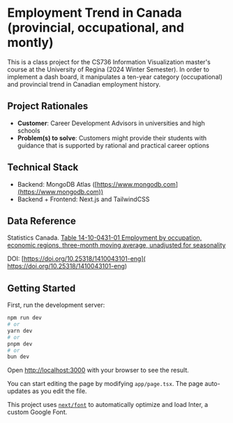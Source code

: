 # Employment Trend in Canada (provincial, occupational, and montly)

This is a class project for the CS736 Information Visualization master's course at the University of Regina (2024 Winter Semester). In order to implement a dash board, it manipulates a ten-year category (occupational) and provincial trend in Canadian employment history.

## Project Rationales

- **Customer**: Career Development Advisors in universities and high schools
- **Problem(s) to solve**: Customers might provide their students with guidance that is supported by rational and practical career options


## Technical Stack

- Backend: MongoDB Atlas ([https://www.mongodb.com](https://www.mongodb.com))
- Backend + Frontend: Next.js and TailwindCSS

## Data Reference

Statistics Canada. [Table 14-10-0431-01  Employment by occupation, economic regions, three-month moving average, unadjusted for seasonality](https://www150.statcan.gc.ca/t1/tbl1/en/tv.action?pid=1410043101)

DOI: [https://doi.org/10.25318/1410043101-eng]( https://doi.org/10.25318/1410043101-eng)

## Getting Started

First, run the development server:

```bash
npm run dev
# or
yarn dev
# or
pnpm dev
# or
bun dev
```

Open [http://localhost:3000](http://localhost:3000) with your browser to see the result.

You can start editing the page by modifying `app/page.tsx`. The page auto-updates as you edit the file.

This project uses [`next/font`](https://nextjs.org/docs/basic-features/font-optimization) to automatically optimize and load Inter, a custom Google Font.
